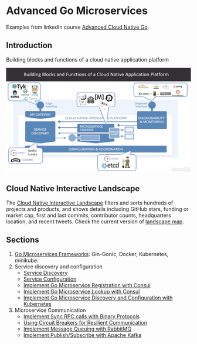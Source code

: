 # Advanced Go Microservices
Examples from linkedIn course [Advanced Cloud Native Go](https://www.linkedin.com/learning/advanced-cloud-native-go/).

## Introduction
Building blocks and functions of a cloud native application platform

![Building blocks and functions of a cloud native application platform](./Images/building_blocks.jpg)

## Cloud Native Interactive Landscape

The [Cloud Native Interactive Landscape](https://github.com/cncf/landscape) filters and sorts hundreds of projects and products, and shows details including GitHub stars, funding or market cap, first and last commits, contributor counts, headquarters location, and recent tweets. Check the current version of [landscape map](https://landscape.cncf.io/images/landscape.png).

## Sections
1. [Go Microservices Frameworks](./Frameworks/README.md): Gin-Gonic, Docker, Kubernetes, minikube.
2. Service discovery and configuration
    - [Service Discovery](./Discovery/Consul/README.md)
    - [Service Configuration](./Configuration/Consul/README.md)
    - [Implement Go Microservice Registration with Consul](./Discovery/Simple/server/README.md)
    - [Implement Go Microservice Lookup with Consul](./Discovery/Simple/client/README.md)
    - [Implement Go Microservice Discovery and Configuration with Kubernetes](./Discovery/Kubernetes/README.md)
3. Microservice Communication
    - [Implement Sync RPC calls with Binary Protocols](./Communication/Go-Micro/README.md)
    - [Using Circuit Breakers for Resilient Communication](./Communication/Go-Micro/client/README.md)
    - [Implement Message Queuing with RabbitMQ](./Communication/RabbitMQ/README.md)
    - [Implement Publish/Subscribe with Apache Kafka](./Communication/Kafka/README.md)